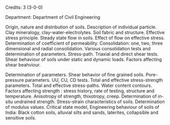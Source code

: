 Credits: 3 (3-0-0)

Department: Department of Civil Engineering

Origin, nature and distribution of soils. Description of individual particle. Clay mineralogy, clay-water-electrolytes. Soil fabric and structure. Effective stress principle. Steady state flow in soils. Effect of flow on effective stress. Determination of coefficient of permeability. Consolidation: one, two, three dimensional and radial consolidation. Various consolidation tests and determination of parameters. Stress-path. Triaxial and direct shear tests. Shear behaviour of soils under static and dynamic loads. Factors affecting shear beahviour.

Determination of parameters. Shear behavior of fine grained soils. Pore-pressure parameters. UU, CU, CD tests. Total and effective stress-strength parameters. Total and effective stress-paths. Water content contours. Factors affecting strength : stress history, rate of testing, structure and temperature. Anisotropy of strength, thixotropy, creep. Determination of in-situ undrained strength. Stress-strain characteristics of soils. Determination of modulus values. Critical state model, Engineering behaviour of soils of India: Black cotton soils, alluvial silts and sands, laterites, collapsible and sensitive soils.